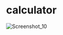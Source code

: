 # calculator
![Screenshot_10](https://user-images.githubusercontent.com/107166036/227744081-0d4140bd-a3d7-459b-8e1c-88b8faa406f3.png)
